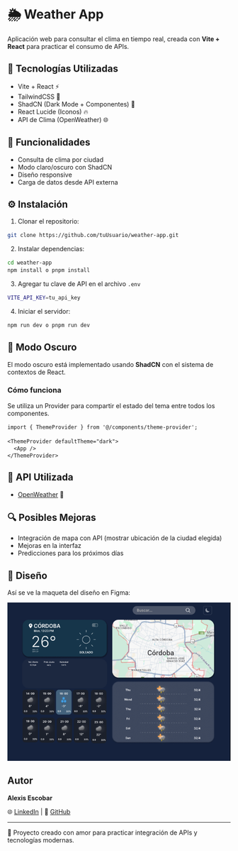# 🌦️ Weather App

Aplicación web para consultar el clima en tiempo real, creada con **Vite + React** para practicar el consumo de APIs.

## 🔑 Tecnologías Utilizadas

- Vite + React ⚡
- TailwindCSS 💅
- ShadCN (Dark Mode + Componentes) 🎨
- React Lucide (Iconos) 🔥
- API de Clima (OpenWeather) 🌐

## 🎯 Funcionalidades

- Consulta de clima por ciudad
- Modo claro/oscuro con ShadCN
- Diseño responsive
- Carga de datos desde API externa

## ⚙️ Instalación

1. Clonar el repositorio:

```bash
git clone https://github.com/tuUsuario/weather-app.git
```

2. Instalar dependencias:

```bash
cd weather-app
npm install o pnpm install
```

3. Agregar tu clave de API en el archivo `.env`

```bash
VITE_API_KEY=tu_api_key
```

4. Iniciar el servidor:

```bash
npm run dev o pnpm run dev
```

## 🎨 Modo Oscuro

El modo oscuro está implementado usando **ShadCN** con el sistema de contextos de React.

### Cómo funciona

Se utiliza un Provider para compartir el estado del tema entre todos los componentes.

```tsx
import { ThemeProvider } from '@/components/theme-provider';

<ThemeProvider defaultTheme="dark">
  <App />
</ThemeProvider>
```

## 📄 API Utilizada

- [OpenWeather](https://openweathermap.org/) 🔗

## 🔍 Posibles Mejoras

- Integración de mapa con API (mostrar ubicación de la ciudad elegida)
- Mejoras en la interfaz
- Predicciones para los próximos días

## 🎨 Diseño

Así se ve la maqueta del diseño en Figma:

![mapa](./src/assets/design.png)

## Autor

**Alexis Escobar**

🌐 [LinkedIn](https://www.linkedin.com/in/alexis-escobar-95b491184/) | 🐙 [GitHub](https://github.com/alexidev23)

---

💪 Proyecto creado con amor para practicar integración de APIs y tecnologías modernas.

